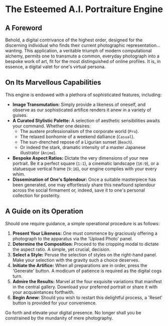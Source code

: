 # The Esteemed A.I. Portraiture Engine

## A Foreword

Behold, a digital contrivance of the highest order, designed for the discerning individual who finds their current photographic representation... wanting. This application, a veritable triumph of modern computational alchemy, permits one to transmute a common, everyday photograph into a bespoke work of art, fit for the most distinguished of online profiles. It is, in essence, a digital valet for one's virtual persona.

## On Its Marvellous Capabilities

This engine is endowed with a plethora of sophisticated features, including:

*   **Image Transmutation:** Simply provide a likeness of oneself, and observe as our sophisticated artifice renders it anew in a variety of guises.
*   **A Curated Stylistic Palette:** A selection of aesthetic sensibilities awaits your command. Whether one desires:
    *   The austere professionalism of the corporate world (`Pro`).
    *   The relaxed bonhomie of a weekend dalliance (`Casual`).
    *   The sun-drenched repose of a Ligurian sunset (`Beach`).
    *   Or indeed the stark, dramatic intensity of a master Japanese illustrator (`Anime`).
*   **Bespoke Aspect Ratios:** Dictate the very dimensions of your new portrait. Be it a perfect square (`1:1`), a cinematic landscape (`16:9`), or a statuesque vertical frame (`9:16`), our engine complies with your every whim.
*   **Dissemination of One's Splendour:** Once a suitable masterpiece has been generated, one may effortlessly share this newfound splendour across the social firmament or, indeed, save it to one's personal collection for posterity.

## A Guide on its Operation

Should one require guidance, a simple operational procedure is as follows:

1.  **Present Your Likeness:** One must commence by graciously offering a photograph to the apparatus via the 'Upload Photo' panel.
2.  **Determine the Composition:** Proceed to the cropping modal to dictate the aspect ratio. A simple, yet crucial, decision.
3.  **Select a Style:** Peruse the selection of styles on the right-hand panel. Make your selection with the gravity such a choice deserves.
4.  **Initiate the Artifice:** When all preparations are in order, press the 'Generate' button. A modicum of patience is required as the digital cogs turn.
5.  **Admire the Results:** Marvel at the four exquisite variations that manifest in the central gallery. Download your preferred portrait or share it with your acquaintances forthwith.
6.  **Begin Anew:** Should you wish to restart this delightful process, a 'Reset' button is provided for your convenience.

Go forth and elevate your digital presence. No longer shall you be constrained by the mundanity of mere photography.